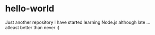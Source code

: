 hello-world
===========

Just another repository
I have started learning Node.js although late ... atleast better than never :)
